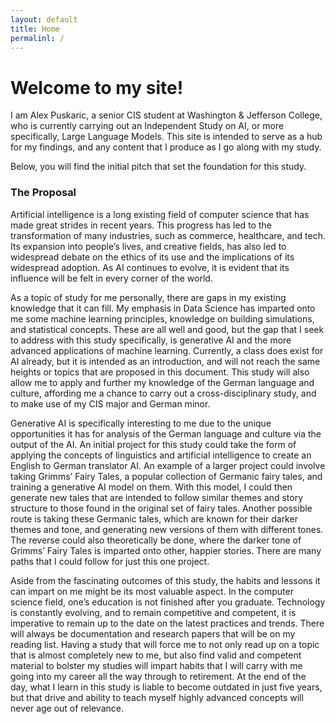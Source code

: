 ```yaml
---
layout: default
title: Home
permalinl: /
---
```


# Welcome to my site!

I am Alex Puskaric, a senior CIS student at Washington & Jefferson College, who is currently carrying out an Independent Study on AI, or more specifically, Large Language Models. This site is intended to serve as a hub for my findings, and any content that I produce as I go along with my study.

Below, you will find the initial pitch that set the foundation for this study.

### The Proposal

Artificial intelligence is a long existing field of computer science that has made great strides in recent years. This progress has led to the transformation of many industries, such as commerce, healthcare, and tech. Its expansion into people’s lives, and creative fields, has also led to widespread debate on the ethics of its use and the implications of its widespread adoption. As AI continues to evolve, it is evident that its influence will be felt in every corner of the world.

As a topic of study for me personally, there are gaps in my existing knowledge that it can fill. My emphasis in Data Science has imparted onto me some machine learning principles, knowledge on building simulations, and statistical concepts. These are all well and good, but the gap that I seek to address with this study specifically, is generative AI and the more advanced applications of machine learning. Currently, a class does exist for AI already, but it is intended as an introduction, and will not reach the same heights or topics that are proposed in this document. This study will also allow me to apply and further my knowledge of the German language and culture, affording me a chance to carry out a cross-disciplinary study, and to make use of my CIS major and German minor. 

Generative AI is specifically interesting to me due to the unique opportunities it has for analysis of the German language and culture via the output of the AI. An initial project for this study could take the form of applying the concepts of linguistics and artificial intelligence to create an English to German translator AI. An example of a larger project could involve taking Grimms’ Fairy Tales, a popular collection of Germanic fairy tales, and training a generative AI model on them. With this model, I could then generate new tales that are intended to follow similar themes and story structure to those found in the original set of fairy tales. Another possible route is taking these Germanic tales, which are known for their darker themes and tone, and generating new versions of them with different tones. The reverse could also theoretically be done, where the darker tone of Grimms’ Fairy Tales is imparted onto other, happier stories. There are many paths that I could follow for just this one project. 

Aside from the fascinating outcomes of this study, the habits and lessons it can impart on me might be its most valuable aspect. In the computer science field, one’s education is not finished after you graduate. Technology is constantly evolving, and to remain competitive and competent, it is imperative to remain up to the date on the latest practices and trends. There will always be documentation and research papers that will be on my reading list. Having a study that will force me to not only read up on a topic that is almost completely new to me, but also find valid and competent material to bolster my studies will impart habits that I will carry with me going into my career all the way through to retirement. At the end of the day, what I learn in this study is liable to become outdated in just five years, but that drive and ability to teach myself highly advanced concepts will never age out of relevance. 
